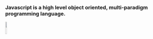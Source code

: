 ### Javascript is a high level object oriented, multi-paradigm programming language.

<img height="10%"  width="10%" src="https://upload.wikimedia.org/wikipedia/commons/6/6a/JavaScript-logo.png" >
